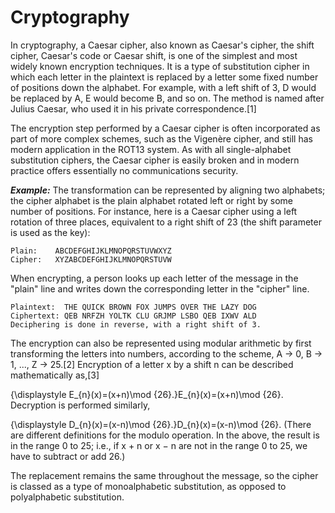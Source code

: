 # Cryptography

In cryptography, a Caesar cipher, also known as Caesar's cipher, the shift cipher, Caesar's code or Caesar shift, is one of the simplest and most widely known encryption techniques. It is a type of substitution cipher in which each letter in the plaintext is replaced by a letter some fixed number of positions down the alphabet. For example, with a left shift of 3, D would be replaced by A, E would become B, and so on. The method is named after Julius Caesar, who used it in his private correspondence.[1]

The encryption step performed by a Caesar cipher is often incorporated as part of more complex schemes, such as the Vigenère cipher, and still has modern application in the ROT13 system. As with all single-alphabet substitution ciphers, the Caesar cipher is easily broken and in modern practice offers essentially no communications security.

***Example:***
The transformation can be represented by aligning two alphabets; the cipher alphabet is the plain alphabet rotated left or right by some number of positions. For instance, here is a Caesar cipher using a left rotation of three places, equivalent to a right shift of 23 (the shift parameter is used as the key):
```
Plain:    ABCDEFGHIJKLMNOPQRSTUVWXYZ
Cipher:   XYZABCDEFGHIJKLMNOPQRSTUVW
```
When encrypting, a person looks up each letter of the message in the "plain" line and writes down the corresponding letter in the "cipher" line.
```
Plaintext:  THE QUICK BROWN FOX JUMPS OVER THE LAZY DOG
Ciphertext: QEB NRFZH YOLTK CLU GRJMP LSBO QEB IXWV ALD
Deciphering is done in reverse, with a right shift of 3.
```
The encryption can also be represented using modular arithmetic by first transforming the letters into numbers, according to the scheme, A → 0, B → 1, ..., Z → 25.[2] Encryption of a letter x by a shift n can be described mathematically as,[3]

{\displaystyle E_{n}(x)=(x+n)\mod {26}.}E_{n}(x)=(x+n)\mod {26}.
Decryption is performed similarly,

{\displaystyle D_{n}(x)=(x-n)\mod {26}.}D_{n}(x)=(x-n)\mod {26}.
(There are different definitions for the modulo operation. In the above, the result is in the range 0 to 25; i.e., if x + n or x − n are not in the range 0 to 25, we have to subtract or add 26.)

The replacement remains the same throughout the message, so the cipher is classed as a type of monoalphabetic substitution, as opposed to polyalphabetic substitution.

